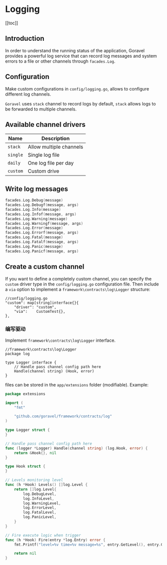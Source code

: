 # Logging

[[toc]]

## Introduction

In order to understand the running status of the application, Goravel provides a powerful log service that can record log messages and system errors to a file or other channels through `facades.Log`.

## Configuration

Make custom configurations in `config/logging.go`, allows to configure different log channels.

`Goravel` uses `stack` channel to record logs by default, `stack` allows logs to be forwarded to multiple channels.

## Available channel drivers

| Name     | Description             |
| -------- | ----------------------- |
| `stack`  | Allow multiple channels |
| `single` | Single log file         |
| `daily`  | One log file per day    |
| `custom` | Custom drive            |

## Write log messages

```go
facades.Log.Debug(message)
facades.Log.Debugf(message, args)
facades.Log.Info(message)
facades.Log.Infof(message, args)
facades.Log.Warning(message)
facades.Log.Warningf(message, args)
facades.Log.Error(message)
facades.Log.Errorf(message, args)
facades.Log.Fatal(message)
facades.Log.Fatalf(message, args)
facades.Log.Panic(message)
facades.Log.Panicf(message, args)
```

## Create a custom channel

If you want to define a completely custom channel, you can specify the `custom` driver type in the `config/logging.go` configuration file.
Then include a `via` option to implement a `framework\contracts\log\Logger` structure:

```
//config/logging.go
"custom": map[string]interface{}{
    "driver": "custom",
    "via":    CustomTest{},
},
```

### 编写驱动

Implement `framework\contracts\log\Logger` interface.

```
//framework\contracts\log\Logger
package log

type Logger interface {
	// Handle pass channel config path here
	Handle(channel string) (Hook, error)
}
```

files can be stored in the `app/extensions` folder (modifiable). Example:

```go
package extensions

import (
	"fmt"

	"github.com/goravel/framework/contracts/log"
)

type Logger struct {
}

// Handle pass channel config path here
func (logger *Logger) Handle(channel string) (log.Hook, error) {
	return &Hook{}, nil
}

type Hook struct {
}

// Levels monitoring level
func (h *Hook) Levels() []log.Level {
	return []log.Level{
		log.DebugLevel,
		log.InfoLevel,
		log.WarningLevel,
		log.ErrorLevel,
		log.FatalLevel,
		log.PanicLevel,
	}
}

// Fire execute logic when trigger
func (h *Hook) Fire(entry *log.Entry) error {
	fmt.Printf("level=%v time=%v message=%s", entry.GetLevel(), entry.GetTime(), entry.GetMessage())

	return nil
}
```
